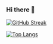 ### Hi there 👋
[![GitHub Streak](https://streak-stats.demolab.com/?user=Reholly)](https://git.io/streak-stats)

[![Top Langs](https://github-readme-stats.vercel.app/api/top-langs/?username=Reholly)](https://github.com/anuraghazra/github-readme-stats)

<!--
**Reholly/Reholly** is a ✨ _special_ ✨ repository because its `README.md` (this file) appears on your GitHub profile.

Here are some ideas to get you started:

- 🔭 I’m currently working on ...
- 🌱 I’m currently learning ...
- 👯 I’m looking to collaborate on ...
- 🤔 I’m looking for help with ...
- 💬 Ask me about ...
- 📫 How to reach me: ...
- 😄 Pronouns: ...
- ⚡ Fun fact: ...
-->
